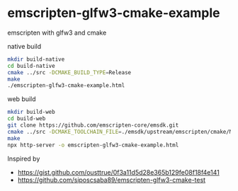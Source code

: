 # emscripten-glfw3-cmake-example
emscripten with glfw3 and cmake

native build
```sh
mkdir build-native
cd build-native
cmake ../src -DCMAKE_BUILD_TYPE=Release
make
./emscripten-glfw3-cmake-example.html
```


web build
```sh
mkdir build-web
cd build-web
git clone https://github.com/emscripten-core/emsdk.git
cmake ../src -DCMAKE_TOOLCHAIN_FILE=./emsdk/upstream/emscripten/cmake/Modules/Platform/Emscripten.cmake -DCMAKE_BUILD_TYPE=Release
make
npx http-server -o emscripten-glfw3-cmake-example.html
```

Inspired by
 - https://gist.github.com/ousttrue/0f3a11d5d28e365b129fe08f18f4e141
 - https://github.com/siposcsaba89/emscripten-glfw3-cmake-test
 